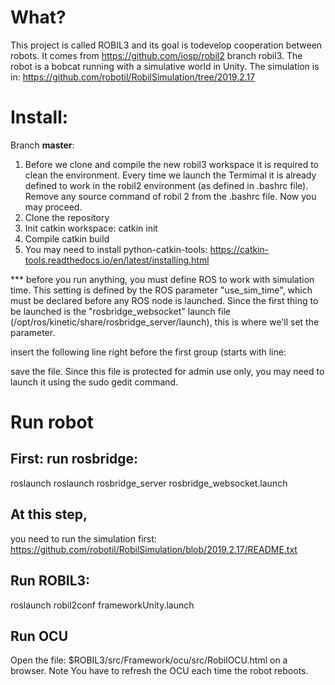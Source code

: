# What?
This project is called ROBIL3 and its goal is todevelop cooperation between robots.
It comes from https://github.com/iosp/robil2 branch robil3.
The robot is a bobcat running with a simulative world in Unity.
The simulation is in:
 https://github.com/robotil/RobilSimulation/tree/2019.2.17
 
# Install:
Branch **master**: 
1. Before we clone and compile the new robil3 workspace it is required to clean the environment.
   Every time we launch the Termimal it is already defined to work in the robil2 environment (as defined in .bashrc file).
   Remove any source command of robil 2 from the .bashrc file. Now you may proceed.
2. Clone the repository 
3. Init catkin workspace: catkin init
4. Compile catkin build
5. You may need to install python-catkin-tools: https://catkin-tools.readthedocs.io/en/latest/installing.html

*** before you run anything, you must define ROS to work with simulation time. This setting is defined by the ROS parameter "use_sim_time", which must be declared before any ROS node is launched.
Since the first thing to be launched is the "rosbridge_websocket" launch file (/opt/ros/kinetic/share/rosbridge_server/launch), this is where we'll set the parameter.

insert the following line <param name="/use_sim_time" value="true"/> right before the first group (starts with line: <group if="$(arg ssl)">
 
save the file.
Since this file is protected for admin use only, you may need to launch it using the sudo gedit command.
# Run robot

## First: run rosbridge:
 roslaunch roslaunch rosbridge_server rosbridge_websocket.launch
 
## At this step, 
you need to run the simulation first: https://github.com/robotil/RobilSimulation/blob/2019.2.17/README.txt
 
## Run ROBIL3:
roslaunch robil2conf frameworkUnity.launch

## Run OCU
Open the file: $ROBIL3/src/Framework/ocu/src/RobilOCU.html on a browser.
Note You have to refresh the OCU each time the robot reboots.


